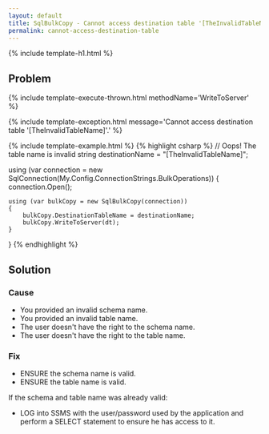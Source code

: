 ```yaml
---
layout: default
title: SqlBulkCopy - Cannot access destination table '[TheInvalidTableName]'.
permalink: cannot-access-destination-table
---
```


{% include template-h1.html %}

## Problem

{% include template-execute-thrown.html methodName='WriteToServer' %}

{% include template-exception.html message='Cannot access destination table \'[TheInvalidTableName]\'.' %}

{% include template-example.html %}
{% highlight csharp %}
// Oops! The table name is invalid
string destinationName = "[TheInvalidTableName]";

using (var connection = new SqlConnection(My.Config.ConnectionStrings.BulkOperations))
{
    connection.Open();

    using (var bulkCopy = new SqlBulkCopy(connection))
    {
        bulkCopy.DestinationTableName = destinationName;
        bulkCopy.WriteToServer(dt);
    }
}
{% endhighlight %}

## Solution

### Cause

- You provided an invalid schema name.
- You provided an invalid table name.
- The user doesn't have the right to the schema name.
- The user doesn't have the right to the table name.

### Fix

- ENSURE the schema name is valid.
- ENSURE the table name is valid.

If the schema and table name was already valid:

- LOG into SSMS with the user/password used by the application and perform a SELECT statement to ensure he has access to it.
